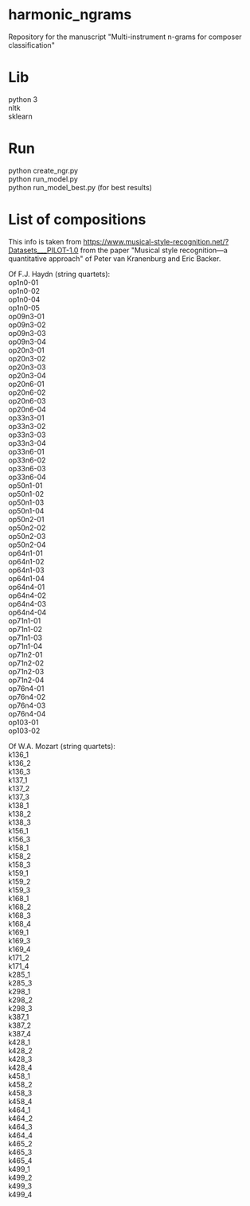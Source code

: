 # harmonic_ngrams
Repository for the manuscript "Multi-instrument n-grams for composer classification"

# Lib
python 3  
nltk  
sklearn

# Run
python create_ngr.py  
python run_model.py  
python run_model_best.py (for best results)

# List of compositions
This info is taken from https://www.musical-style-recognition.net/?Datasets___PILOT-1.0 from the paper "Musical style recognition—a quantitative approach" of Peter van Kranenburg and Eric Backer.

Of F.J. Haydn (string quartets):  
op1n0-01  
op1n0-02  
op1n0-04  
op1n0-05  
op09n3-01  
op09n3-02  
op09n3-03  
op09n3-04  
op20n3-01  
op20n3-02  
op20n3-03  
op20n3-04  
op20n6-01  
op20n6-02  
op20n6-03  
op20n6-04  
op33n3-01  
op33n3-02  
op33n3-03  
op33n3-04  
op33n6-01  
op33n6-02  
op33n6-03  
op33n6-04  
op50n1-01  
op50n1-02  
op50n1-03  
op50n1-04  
op50n2-01  
op50n2-02  
op50n2-03  
op50n2-04  
op64n1-01  
op64n1-02  
op64n1-03  
op64n1-04  
op64n4-01  
op64n4-02  
op64n4-03  
op64n4-04  
op71n1-01  
op71n1-02  
op71n1-03  
op71n1-04  
op71n2-01  
op71n2-02  
op71n2-03  
op71n2-04  
op76n4-01  
op76n4-02  
op76n4-03  
op76n4-04  
op103-01  
op103-02  

Of W.A. Mozart (string quartets):  
k136_1  
k136_2  
k136_3  
k137_1  
k137_2  
k137_3  
k138_1  
k138_2  
k138_3  
k156_1  
k156_3  
k158_1  
k158_2  
k158_3  
k159_1  
k159_2  
k159_3  
k168_1  
k168_2  
k168_3  
k168_4  
k169_1  
k169_3  
k169_4  
k171_2  
k171_4  
k285_1  
k285_3  
k298_1  
k298_2  
k298_3  
k387_1  
k387_2  
k387_4  
k428_1  
k428_2  
k428_3  
k428_4  
k458_1  
k458_2  
k458_3  
k458_4  
k464_1  
k464_2  
k464_3  
k464_4  
k465_2  
k465_3  
k465_4  
k499_1  
k499_2  
k499_3  
k499_4
